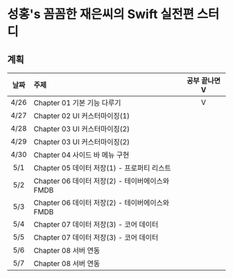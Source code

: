 # 성홍's 꼼꼼한 재은씨의 Swift 실전편 스터디 

## 계획
| 날짜 | 주제 | 공부 끝나면 V | 
| :--: | :--- | :--: |
| 4/26 | Chapter 01 기본 기능 다루기   | V | 
| 4/27 | Chapter 02 UI 커스터마이징(1)|
| 4/28 | Chapter 03 UI 커스터마이징(2)|
| 4/29 | Chapter 03 UI 커스터마이징(2)|
| 4/30 | Chapter 04 사이드 바 메뉴 구현 |
| 5/1  | Chapter 05 데이터 저장(1) - 프로퍼티 리스트|
| 5/2 | Chapter 06 데이터 저장(2) - 테이버에이스와 FMDB |
| 5/3 | Chapter 06 데이터 저장(2) - 테이버에이스와 FMDB |
| 5/4 | Chapter 07 데이터 저장(3) - 코어 데이터 |
| 5/5| Chapter 07 데이터 저장(3) - 코어 데이터 |
| 5/6 | Chapter 08 서버 연동 |
| 5/7 | Chapter 08 서버 연동 |
